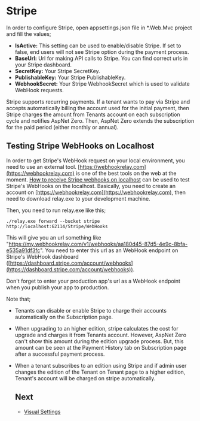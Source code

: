 # Stripe

In order to configure Stripe, open appsettings.json file in *.Web.Mvc project and fill the values;

- **IsActive:** This setting can be used to enable/disable Stripe. If set to false, end users will not see Stripe option during the payment process.
- **BaseUrl:** Url for making API calls to Stripe. You can find correct urls in your Stripe dashboard. 
- **SecretKey:** Your Stripe SecretKey.
- **PublishableKey:** Your Stripe PublishableKey.
- **WebhookSecret:** Your Stripe WebhookSecret which is used to validate WebHook requests.

Stripe supports recurring payments. If a tenant wants to pay via Stripe and accepts automatically billing the  account used for the initial payment, then Stripe charges the amount from Tenants account on each subscription cycle and notifies AspNet Zero. Then, AspNet Zero extends the subscription for the paid period (either monthly or annual).

## Testing Stripe WebHooks on Localhost

In order to get Stripe's WebHook request on your local environment, you need to use an external tool. [https://webhookrelay.com](https://webhookrelay.com) is one of the best tools on the web at the moment. [How to receive Stripe webhooks on localhost](https://webhookrelay.com/blog/2017/12/26/receiving-stripe-webhooks-localhost/) can be used to test Stripe's WebHooks on the localhost. Basically, you need to create an account on [https://webhookrelay.com](https://webhookrelay.com), then need to download relay.exe to your development machine. 

Then, you need to run relay.exe like this;

```./relay.exe forward --bucket stripe http://localhost:62114/Stripe/WebHooks```

This will give you an url something like "https://my.webhookrelay.com/v1/webhooks/aa180d45-87d5-4e9c-8bfa-e535a91df3fc". You need to enter this url as an WebHook endpoint on Stripe's WebHook dashboard ([https://dashboard.stripe.com/account/webhooks](https://dashboard.stripe.com/account/webhooks)).

Don't forget to enter your production app's url as a WebHook endpoint when you publish your app to production.

Note that;

- Tenants can disable or enable Stripe to charge their accounts automatically on the Subscription page. 

- When upgrading to an higher edition, stripe calculates the cost for upgrade and charges it from Tenants account. However, AspNet Zero can't show this amount during the edition upgrade process. But, this amount can be seen at the Payment History tab on Subscription page after a successful payment process.

- When a tenant subscribes to an edition using Stripe and if admin user changes the edition of the Tenant on Tenant page to a higher edition, Tenant's account will be charged on stripe automatically.

  ## Next

  - [Visual Settings](Features-Mvc-Core-Visual-Settings)